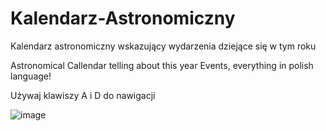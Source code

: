 # Kalendarz-Astronomiczny
Kalendarz astronomiczny wskazujący wydarzenia dziejące się w tym roku

Astronomical Callendar telling about this year Events, everything in polish language!

Używaj klawiszy A i D do nawigacji

![image](https://user-images.githubusercontent.com/91937056/226858365-a54244a1-03b0-4937-8bcd-2d872174bbff.png)
